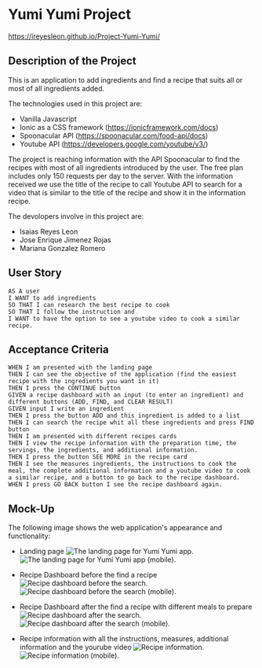 # Yumi Yumi Project

https://ireyesleon.github.io/Project-Yumi-Yumi/

## Description of the Project

This is an application to add ingredients and find a recipe that suits all or most of all ingredients added.

The technologies used in this project are:

- Vanilla Javascript
- Ionic as a CSS framework (https://ionicframework.com/docs)
- Spoonacular API (https://spoonacular.com/food-api/docs)
- Youtube API (https://developers.google.com/youtube/v3/)

The project is reaching information with the API Spoonacular to find the recipes with most of all ingredients introduced by the user. The free plan includes only 150 requests per day to the server.
With the information received we use the title of the recipe to call Youtube API to search for a video that is similar to the title of the recipe and show it in the information recipe.

The devolopers involve in this project are:

- Isaias Reyes Leon
- Jose Enrique Jimenez Rojas
- Mariana Gonzalez Romero

## User Story

```
AS A user
I WANT to add ingredients
SO THAT I can research the best recipe to cook
SO THAT I follow the instruction and
I WANT to have the option to see a youtube video to cook a similar recipe.
```

## Acceptance Criteria

```
WHEN I am presented with the landing page
THEN I can see the objective of the application (find the easiest recipe with the ingredients you want in it)
THEN I press the CONTINUE button
GIVEN a recipe dashboard with an input (to enter an ingredient) and different buttons (ADD, FIND, and CLEAR RESULT)
GIVEN input I write an ingredient
THEN I press the button ADD and this ingredient is added to a list
THEN I can search the recipe whit all these ingredients and press FIND button
THEN I am presented with different recipes cards
THEN I view the recipe information with the preparation time, the servings, the ingredients, and additional information.
THEN I press the button SEE MORE in the recipe card
THEN I see the measures ingredients, the instructions to cook the meal, the complete additional information and a youtube video to cook a similar recipe, and a button to go back to the recipe dashboard.
WHEN I press GO BACK button I see the recipe dashboard again.
```

## Mock-Up

The following image shows the web application's appearance and functionality:

- Landing page
  ![The landing page for Yumi Yumi app.](./assets/images/image-1-1.png)
  ![The landing page for Yumi Yumi app (mobile).](./assets/images/image-1-2.png)

- Recipe Dashboard before the find a recipe
  ![Recipe dashboard before the search.](./assets/images/image-2-1.png)
  ![Recipe dashboard before the search (mobile).](./assets/images/image-2-2.png)

- Recipe Dashboard after the find a recipe with different meals to prepare
  ![Recipe dashboard after the search.](./assets/images/image-3-1.png)
  ![Recipe dashboard after the search (mobile).](./assets/images/image-3-2.png)

- Recipe information with all the instructions, measures, additional information and the yourube video
  ![Recipe information.](./assets/images/image-4-1.png)
  ![Recipe information (mobile).](./assets/images/image-4-2.png)
